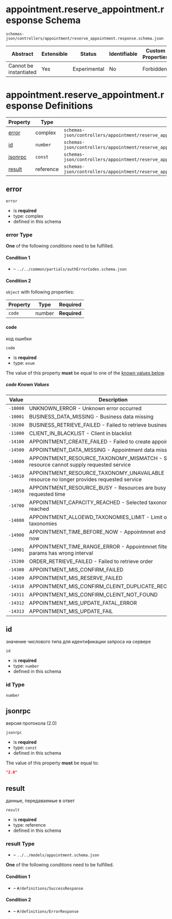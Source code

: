 # appointment.reserve_appointment.response Schema

```
schemas-json/controllers/appointment/reserve_appointment.response.schema.json
```

| Abstract               | Extensible | Status       | Identifiable | Custom Properties | Additional Properties | Defined In                                                                                                   |
| ---------------------- | ---------- | ------------ | ------------ | ----------------- | --------------------- | ------------------------------------------------------------------------------------------------------------ |
| Cannot be instantiated | Yes        | Experimental | No           | Forbidden         | Permitted             | [controllers/appointment/reserve_appointment.response.schema.json](reserve_appointment.response.schema.json) |

# appointment.reserve_appointment.response Definitions

| Property            | Type      | Group                                                                                                        |
| ------------------- | --------- | ------------------------------------------------------------------------------------------------------------ |
| [error](#error)     | complex   | `schemas-json/controllers/appointment/reserve_appointment.response.schema.json#/definitions/ErrorCodes`      |
| [id](#id)           | `number`  | `schemas-json/controllers/appointment/reserve_appointment.response.schema.json#/definitions/SuccessResponse` |
| [jsonrpc](#jsonrpc) | `const`   | `schemas-json/controllers/appointment/reserve_appointment.response.schema.json#/definitions/SuccessResponse` |
| [result](#result)   | reference | `schemas-json/controllers/appointment/reserve_appointment.response.schema.json#/definitions/SuccessResponse` |

## error

`error`

- is **required**
- type: complex
- defined in this schema

### error Type

**One** of the following _conditions_ need to be fulfilled.

#### Condition 1

- []() – `../../common/partials/authErrorCodes.schema.json`

#### Condition 2

`object` with following properties:

| Property | Type   | Required     |
| -------- | ------ | ------------ |
| `code`   | number | **Required** |

#### code

код ошибки

`code`

- is **required**
- type: `enum`

The value of this property **must** be equal to one of the [known values below](#-known-values).

##### code Known Values

| Value    | Description                                                                                        |
| -------- | -------------------------------------------------------------------------------------------------- |
| `-10000` | UNKNOWN_ERROR - Unknown error occurred                                                             |
| `-10001` | BUSINESS_DATA_MISSING - Business data missing                                                      |
| `-10200` | BUSINESS_RETRIEVE_FAILED - Failed to retrieve business                                             |
| `-11800` | CLIENT_IN_BLACKLIST - Client in blacklist                                                          |
| `-14100` | APPOINTMENT_CREATE_FAILED - Failed to create appointment                                           |
| `-14500` | APPOINTMENT_DATA_MISSING - Appointment data missing                                                |
| `-14600` | APPOINTMENT_RESOURCE_TAXONOMY_MISMATCH - Selected resource cannot supply requested service         |
| `-14610` | APPOINTMENT_RESOURCE_TAXONOMY_UNAVAILABLE - Selected resource no longer provides requested service |
| `-14650` | APPOINTMENT_RESOURCE_BUSY - Resources are busy at requested time                                   |
| `-14700` | APPOINTMENT_CAPACITY_REACHED - Selected taxonomy capacity reached                                  |
| `-14800` | APPOINTMENT_ALLOEWD_TAXONOMIES_LIMIT - Limit of 6 taxonomies                                       |
| `-14900` | APPOINTMENT_TIME_BEFORE_NOW - Appointmnet end time before now                                      |
| `-14901` | APPOINTMENT_TIME_RANGE_ERROR - Appointmnet filter day params has wrong interval                    |
| `-15200` | ORDER_RETRIEVE_FAILED - Failed to retrieve order                                                   |
| `-14308` | APPOINTMENT_MIS_CONFIRM_FAILED                                                                     |
| `-14309` | APPOINTMENT_MIS_RESERVE_FAILED                                                                     |
| `-14310` | APPOINTMENT_MIS_CONFIRM_CLEINT_DUPLICATE_RECORD_ERROR                                              |
| `-14311` | APPOINTMENT_MIS_CONFIRM_CLEINT_NOT_FOUND                                                           |
| `-14312` | APPOINTMENT_MIS_UPDATE_FATAL_ERROR                                                                 |
| `-14313` | APPOINTMENT_MIS_UPDATE_FAIL                                                                        |

## id

значение числового типа для идентификации запроса на сервере

`id`

- is **required**
- type: `number`
- defined in this schema

### id Type

`number`

## jsonrpc

версия протокола (2.0)

`jsonrpc`

- is **required**
- type: `const`
- defined in this schema

The value of this property **must** be equal to:

```json
"2.0"
```

## result

данные, передаваемые в ответ

`result`

- is **required**
- type: reference
- defined in this schema

### result Type

- []() – `../../models/appointment.schema.json`

**One** of the following _conditions_ need to be fulfilled.

#### Condition 1

- []() – `#/definitions/SuccessResponse`

#### Condition 2

- []() – `#/definitions/ErrorResponse`
